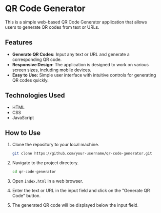 # QR Code Generator

This is a simple web-based QR Code Generator application that allows users to generate QR codes from text or URLs.

## Features

- **Generate QR Codes:** Input any text or URL and generate a corresponding QR code.
- **Responsive Design:** The application is designed to work on various screen sizes, including mobile devices.
- **Easy to Use:** Simple user interface with intuitive controls for generating QR codes quickly.

## Technologies Used

- HTML
- CSS
- JavaScript

## How to Use

1. Clone the repository to your local machine.
    ```bash
    git clone https://github.com/your-username/qr-code-generator.git
    ```

2. Navigate to the project directory.
    ```bash
    cd qr-code-generator
    ```

3. Open `index.html` in a web browser.

4. Enter the text or URL in the input field and click on the "Generate QR Code" button.

5. The generated QR code will be displayed below the input field.
